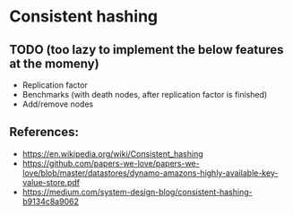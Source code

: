 # Consistent hashing

## TODO (too lazy to implement the below features at the momeny)
- Replication factor
- Benchmarks (with death nodes, after replication factor is finished)
- Add/remove nodes

## References:
- https://en.wikipedia.org/wiki/Consistent_hashing
- https://github.com/papers-we-love/papers-we-love/blob/master/datastores/dynamo-amazons-highly-available-key-value-store.pdf
- https://medium.com/system-design-blog/consistent-hashing-b9134c8a9062